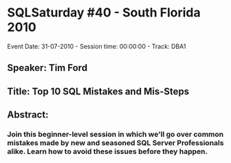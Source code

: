 # SQLSaturday #40 - South Florida 2010
Event Date: 31-07-2010 - Session time: 00:00:00 - Track: DBA1
## Speaker: Tim Ford
## Title: Top 10 SQL Mistakes and Mis-Steps 
## Abstract:
### Join this beginner-level session in which we'll go over common mistakes made by new and seasoned SQL Server Professionals alike.  Learn how to avoid these issues before they happen. 
